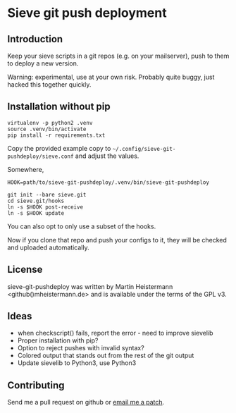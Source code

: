# Sieve git push deployment

## Introduction

Keep your sieve scripts in a git repos (e.g. on your mailserver), push
to them to deploy a new version.

Warning: experimental, use at your own risk. Probably quite buggy, just hacked
this together quickly.


## Installation without pip

```
virtualenv -p python2 .venv
source .venv/bin/activate
pip install -r requirements.txt
```
Copy the provided example copy to `~/.config/sieve-git-pushdeploy/sieve.conf`
and adjust the values.

Somewhere,
```
HOOK=path/to/sieve-git-pushdeploy/.venv/bin/sieve-git-pushdeploy

git init --bare sieve.git
cd sieve.git/hooks
ln -s $HOOK post-receive
ln -s $HOOK update
```
You can also opt to only use a subset of the hooks.

Now if you clone that repo and push your configs to it, they will be checked
and uploaded automatically.

## License

sieve-git-pushdeploy was written by Martin Heistermann <github()mheistermann.de>
and is available under the terms of the GPL v3.

## Ideas

* when checkscript() fails, report the error - need to improve sievelib
* Proper installation with pip?
* Option to reject pushes with invalid syntax?
* Colored output that stands out from the rest of the git output
* Update sievelib to Python3, use Python3


## Contributing

Send me a pull request on github or [email me a patch](mailto:github[]mheistermann.de).


